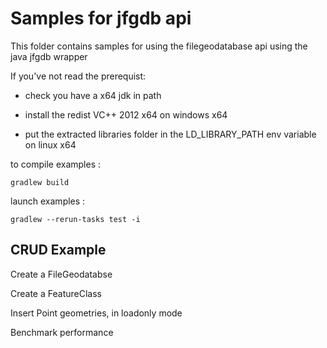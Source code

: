 # Samples for jfgdb api



This folder contains samples for using the filegeodatabase api using the java jfgdb wrapper

If you've not read the prerequist:

- check you have a x64 jdk in path


- install the redist VC++ 2012 x64 on windows x64
- put the extracted libraries folder in the LD_LIBRARY_PATH env variable on linux x64



to compile examples :

```
gradlew build
```

launch examples  :

```
gradlew --rerun-tasks test -i
```

## CRUD Example

Create a FileGeodatabse

Create a FeatureClass

Insert Point geometries, in loadonly mode

Benchmark performance

